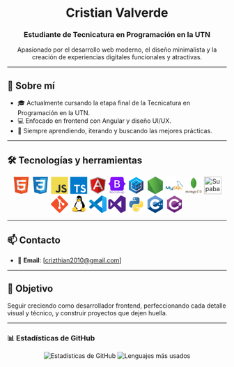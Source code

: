 <div align="center">
  <h1>Cristian Valverde</h1>
  <h3>Estudiante de Tecnicatura en Programación en la UTN</h3>
  <p>Apasionado por el desarrollo web moderno, el diseño minimalista y la creación de experiencias digitales funcionales y atractivas.</p>
</div>

<hr/>

## 🧠 Sobre mí

- 🎓 Actualmente cursando la etapa final de la Tecnicatura en Programación en la UTN.
- 💻 Enfocado en frontend con Angular y diseño UI/UX.
- 🚀 Siempre aprendiendo, iterando y buscando las mejores prácticas.

---

## 🛠️ Tecnologías y herramientas

<div align="center">
  <img src="https://github.com/devicons/devicon/blob/master/icons/html5/html5-original.svg" title="HTML" width="40" height="40"/>
  <img src="https://github.com/devicons/devicon/blob/master/icons/css3/css3-original.svg" title="CSS" width="40" height="40"/>
  <img src="https://github.com/devicons/devicon/blob/master/icons/javascript/javascript-original.svg" title="JavaScript" width="40" height="40"/>
  <img src="https://github.com/devicons/devicon/blob/master/icons/typescript/typescript-original.svg" title="TypeScript" width="40" height="40"/>
  <img src="https://github.com/devicons/devicon/blob/master/icons/angularjs/angularjs-original.svg" title="Angular" width="40" height="40"/>
  <img src="https://github.com/devicons/devicon/blob/master/icons/bootstrap/bootstrap-original-wordmark.svg" title="Bootstrap" width="40" height="40"/>
  <img src="https://github.com/devicons/devicon/blob/master/icons/sequelize/sequelize-original.svg" title="Sequelize" width="40" height="40"/>
  <img src="https://github.com/devicons/devicon/blob/master/icons/nodejs/nodejs-original.svg" title="Node.js" width="40" height="40"/>
  <img src="https://github.com/devicons/devicon/blob/master/icons/mysql/mysql-original-wordmark.svg" title="MySQL" width="40" height="40"/>
  <img src="https://github.com/devicons/devicon/blob/master/icons/mongodb/mongodb-original-wordmark.svg" title="MongoDB" width="40" height="40"/>
  <img src="https://custom-icon-badges.demolab.com/api/icon/supabase?style=flat" title="Supabase" width="40" height="40"/>
  <img src="https://github.com/devicons/devicon/blob/master/icons/git/git-original.svg" title="Git" width="40" height="40"/>
  <img src="https://github.com/devicons/devicon/blob/master/icons/linux/linux-original.svg" title="Linux" width="40" height="40"/>
  <img src="https://github.com/devicons/devicon/blob/master/icons/vscode/vscode-original.svg" title="VS Code" width="40" height="40"/>
  <img src="https://github.com/devicons/devicon/blob/master/icons/visualstudio/visualstudio-plain.svg" title="Visual Studio" width="40" height="40"/>
  <img src="https://github.com/devicons/devicon/blob/master/icons/python/python-original.svg" title="Python" width="40" height="40"/>
  <img src="https://github.com/devicons/devicon/blob/master/icons/cplusplus/cplusplus-original.svg" title="C++" width="40" height="40"/>
  <img src="https://github.com/devicons/devicon/blob/master/icons/csharp/csharp-original.svg" title="C#" width="40" height="40"/>
</div>

---

## 📫 Contacto

- 💌 **Email**: [crizthian2010@gmail.com]

---

## 🚀 Objetivo

Seguir creciendo como desarrollador frontend, perfeccionando cada detalle visual y técnico, y construir proyectos que dejen huella.

---

### 📊 Estadísticas de GitHub

<div align="center">
  <img src="https://github-readme-stats.vercel.app/api?username=valverdecristian&show_icons=true&theme=github_dark" alt="Estadísticas de GitHub"/>
  <img src="https://github-readme-stats.vercel.app/api/top-langs/?username=valverdecristian&layout=compact&theme=github_dark" alt="Lenguajes más usados"/>
</div>
